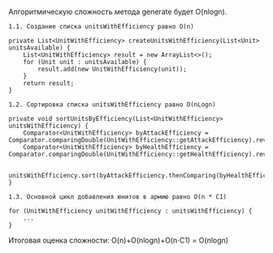 Алгоритмическую сложность метода generate будет O(nlogn).

    1.1. Создание списка unitsWithEfficiency равно O(n)
    
    private List<UnitWithEfficiency> createUnitsWithEfficiency(List<Unit> unitsAvailable) {
        List<UnitWithEfficiency> result = new ArrayList<>();
        for (Unit unit : unitsAvailable) {
            result.add(new UnitWithEfficiency(unit));
        }
        return result;
    }
    
    1.2. Сортировка списка unitsWithEfficiency равно O(nLogn)
    
    private void sortUnitsByEfficiency(List<UnitWithEfficiency> unitsWithEfficiency) {
        Comparator<UnitWithEfficiency> byAttackEfficiency = Comparator.comparingDouble(UnitWithEfficiency::getAttackEfficiency).reversed();
        Comparator<UnitWithEfficiency> byHealthEfficiency = Comparator.comparingDouble(UnitWithEfficiency::getHealthEfficiency).reversed();
        
        unitsWithEfficiency.sort(byAttackEfficiency.thenComparing(byHealthEfficiency));
    }
    
    1.3. Основной цикл добавления юнитов в армию равно O(n * C1)
    
    for (UnitWithEfficiency unitWithEfficiency : unitsWithEfficiency) {
        ...
    }

Итоговая оценка сложности: O(n)+O(nlogn)+O(n⋅C1) = O(nlogn)

